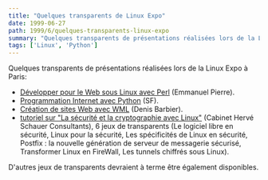 ```yaml
---
title: "Quelques transparents de Linux Expo"
date: 1999-06-27
path: 1999/6/quelques-transparents-linux-expo
summary: "Quelques transparents de présentations réalisées lors de la Linux Expo à Paris: Développer pour le Web sous Linux avec Perl (Emmanuel Pierre)."
tags: ['Linux', 'Python']
---
```


<P>Quelques transparents de présentations réalisées lors de la Linux Expo
à Paris:</P>

<UL>

<LI><A HREF="http://www.e-nef.com/perl/linux-expo/">Développer
pour le Web sous Linux avec Perl</A> (Emmanuel Pierre).
<LI><A HREF="http://www.linux-center.org/articles/9906/python/">Programmation
Internet avec Python</A> (SF).
<LI><A HREF="http://imacs.polytechnique.fr/~barbier/expo-wml/">Création
de sites Web avec WML</A> (Denis Barbier).
<LI><A HREF="http://www.hsc.fr/cabinet/agenda.linux-expo.html.fr">tutoriel
sur "La sécurité et la cryptographie avec Linux"</A> (Cabinet Hervé
Schauer Consultants), 6 jeux de transparents (Le logiciel libre en
sécurité, Linux pour la sécurité, Les spécificités de Linux en sécurité,
Postfix : la nouvelle génération de serveur de messagerie sécurisé,
Transformer Linux en FireWall, Les tunnels chiffrés sous Linux).
</UL>

<P>D'autres jeux de transparents devraient à terme être également disponibles.</P>


